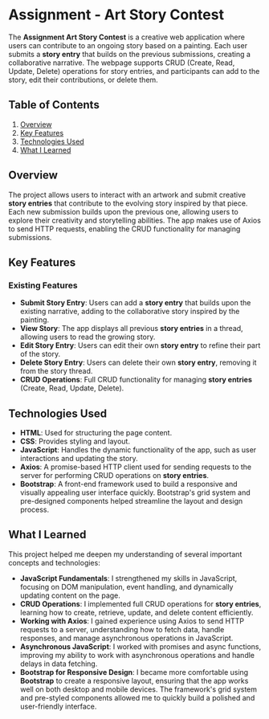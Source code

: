 # Assignment - Art Story Contest

The **Assignment Art Story Contest** is a creative web application where users can contribute to an ongoing story based on a painting. Each user submits a **story entry** that builds on the previous submissions, creating a collaborative narrative. The webpage supports CRUD (Create, Read, Update, Delete) operations for story entries, and participants can add to the story, edit their contributions, or delete them.

## Table of Contents
1. [Overview](#overview)
2. [Key Features](#key-features)
3. [Technologies Used](#technologies-used)
4. [What I Learned](#what-i-learned)

## Overview
The project allows users to interact with an artwork and submit creative **story entries** that contribute to the evolving story inspired by that piece. Each new submission builds upon the previous one, allowing users to explore their creativity and storytelling abilities. The app makes use of Axios to send HTTP requests, enabling the CRUD functionality for managing submissions.

## Key Features

### Existing Features
- **Submit Story Entry**: Users can add a **story entry** that builds upon the existing narrative, adding to the collaborative story inspired by the painting.
- **View Story**: The app displays all previous **story entries** in a thread, allowing users to read the growing story.
- **Edit Story Entry**: Users can edit their own **story entry** to refine their part of the story.
- **Delete Story Entry**: Users can delete their own **story entry**, removing it from the story thread.
- **CRUD Operations**: Full CRUD functionality for managing **story entries** (Create, Read, Update, Delete).

## Technologies Used
- **HTML**: Used for structuring the page content.
- **CSS**: Provides styling and layout.
- **JavaScript**: Handles the dynamic functionality of the app, such as user interactions and updating the story.
- **Axios**: A promise-based HTTP client used for sending requests to the server for performing CRUD operations on **story entries**.
- **Bootstrap**: A front-end framework used to build a responsive and visually appealing user interface quickly. Bootstrap's grid system and pre-designed components helped streamline the layout and design process.

## What I Learned
This project helped me deepen my understanding of several important concepts and technologies:

- **JavaScript Fundamentals**: I strengthened my skills in JavaScript, focusing on DOM manipulation, event handling, and dynamically updating content on the page.
- **CRUD Operations**: I implemented full CRUD operations for **story entries**, learning how to create, retrieve, update, and delete content efficiently.
- **Working with Axios**: I gained experience using Axios to send HTTP requests to a server, understanding how to fetch data, handle responses, and manage asynchronous operations in JavaScript.
- **Asynchronous JavaScript**: I worked with promises and async functions, improving my ability to work with asynchronous operations and handle delays in data fetching.
- **Bootstrap for Responsive Design**: I became more comfortable using **Bootstrap** to create a responsive layout, ensuring that the app works well on both desktop and mobile devices. The framework's grid system and pre-styled components allowed me to quickly build a polished and user-friendly interface.

